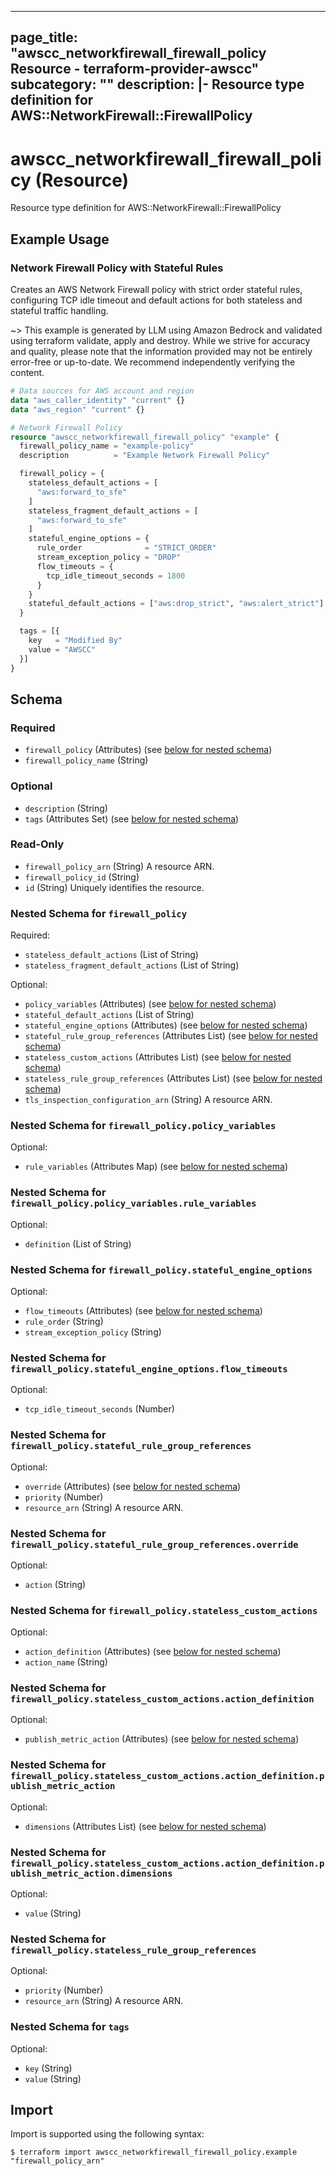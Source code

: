 
---
page_title: "awscc_networkfirewall_firewall_policy Resource - terraform-provider-awscc"
subcategory: ""
description: |-
  Resource type definition for AWS::NetworkFirewall::FirewallPolicy
---

# awscc_networkfirewall_firewall_policy (Resource)

Resource type definition for AWS::NetworkFirewall::FirewallPolicy

## Example Usage

### Network Firewall Policy with Stateful Rules

Creates an AWS Network Firewall policy with strict order stateful rules, configuring TCP idle timeout and default actions for both stateless and stateful traffic handling.

~> This example is generated by LLM using Amazon Bedrock and validated using terraform validate, apply and destroy. While we strive for accuracy and quality, please note that the information provided may not be entirely error-free or up-to-date. We recommend independently verifying the content.

```terraform
# Data sources for AWS account and region
data "aws_caller_identity" "current" {}
data "aws_region" "current" {}

# Network Firewall Policy
resource "awscc_networkfirewall_firewall_policy" "example" {
  firewall_policy_name = "example-policy"
  description          = "Example Network Firewall Policy"

  firewall_policy = {
    stateless_default_actions = [
      "aws:forward_to_sfe"
    ]
    stateless_fragment_default_actions = [
      "aws:forward_to_sfe"
    ]
    stateful_engine_options = {
      rule_order              = "STRICT_ORDER"
      stream_exception_policy = "DROP"
      flow_timeouts = {
        tcp_idle_timeout_seconds = 1800
      }
    }
    stateful_default_actions = ["aws:drop_strict", "aws:alert_strict"]
  }

  tags = [{
    key   = "Modified By"
    value = "AWSCC"
  }]
}
```

<!-- schema generated by tfplugindocs -->
## Schema

### Required

- `firewall_policy` (Attributes) (see [below for nested schema](#nestedatt--firewall_policy))
- `firewall_policy_name` (String)

### Optional

- `description` (String)
- `tags` (Attributes Set) (see [below for nested schema](#nestedatt--tags))

### Read-Only

- `firewall_policy_arn` (String) A resource ARN.
- `firewall_policy_id` (String)
- `id` (String) Uniquely identifies the resource.

<a id="nestedatt--firewall_policy"></a>
### Nested Schema for `firewall_policy`

Required:

- `stateless_default_actions` (List of String)
- `stateless_fragment_default_actions` (List of String)

Optional:

- `policy_variables` (Attributes) (see [below for nested schema](#nestedatt--firewall_policy--policy_variables))
- `stateful_default_actions` (List of String)
- `stateful_engine_options` (Attributes) (see [below for nested schema](#nestedatt--firewall_policy--stateful_engine_options))
- `stateful_rule_group_references` (Attributes List) (see [below for nested schema](#nestedatt--firewall_policy--stateful_rule_group_references))
- `stateless_custom_actions` (Attributes List) (see [below for nested schema](#nestedatt--firewall_policy--stateless_custom_actions))
- `stateless_rule_group_references` (Attributes List) (see [below for nested schema](#nestedatt--firewall_policy--stateless_rule_group_references))
- `tls_inspection_configuration_arn` (String) A resource ARN.

<a id="nestedatt--firewall_policy--policy_variables"></a>
### Nested Schema for `firewall_policy.policy_variables`

Optional:

- `rule_variables` (Attributes Map) (see [below for nested schema](#nestedatt--firewall_policy--policy_variables--rule_variables))

<a id="nestedatt--firewall_policy--policy_variables--rule_variables"></a>
### Nested Schema for `firewall_policy.policy_variables.rule_variables`

Optional:

- `definition` (List of String)



<a id="nestedatt--firewall_policy--stateful_engine_options"></a>
### Nested Schema for `firewall_policy.stateful_engine_options`

Optional:

- `flow_timeouts` (Attributes) (see [below for nested schema](#nestedatt--firewall_policy--stateful_engine_options--flow_timeouts))
- `rule_order` (String)
- `stream_exception_policy` (String)

<a id="nestedatt--firewall_policy--stateful_engine_options--flow_timeouts"></a>
### Nested Schema for `firewall_policy.stateful_engine_options.flow_timeouts`

Optional:

- `tcp_idle_timeout_seconds` (Number)



<a id="nestedatt--firewall_policy--stateful_rule_group_references"></a>
### Nested Schema for `firewall_policy.stateful_rule_group_references`

Optional:

- `override` (Attributes) (see [below for nested schema](#nestedatt--firewall_policy--stateful_rule_group_references--override))
- `priority` (Number)
- `resource_arn` (String) A resource ARN.

<a id="nestedatt--firewall_policy--stateful_rule_group_references--override"></a>
### Nested Schema for `firewall_policy.stateful_rule_group_references.override`

Optional:

- `action` (String)



<a id="nestedatt--firewall_policy--stateless_custom_actions"></a>
### Nested Schema for `firewall_policy.stateless_custom_actions`

Optional:

- `action_definition` (Attributes) (see [below for nested schema](#nestedatt--firewall_policy--stateless_custom_actions--action_definition))
- `action_name` (String)

<a id="nestedatt--firewall_policy--stateless_custom_actions--action_definition"></a>
### Nested Schema for `firewall_policy.stateless_custom_actions.action_definition`

Optional:

- `publish_metric_action` (Attributes) (see [below for nested schema](#nestedatt--firewall_policy--stateless_custom_actions--action_definition--publish_metric_action))

<a id="nestedatt--firewall_policy--stateless_custom_actions--action_definition--publish_metric_action"></a>
### Nested Schema for `firewall_policy.stateless_custom_actions.action_definition.publish_metric_action`

Optional:

- `dimensions` (Attributes List) (see [below for nested schema](#nestedatt--firewall_policy--stateless_custom_actions--action_definition--publish_metric_action--dimensions))

<a id="nestedatt--firewall_policy--stateless_custom_actions--action_definition--publish_metric_action--dimensions"></a>
### Nested Schema for `firewall_policy.stateless_custom_actions.action_definition.publish_metric_action.dimensions`

Optional:

- `value` (String)





<a id="nestedatt--firewall_policy--stateless_rule_group_references"></a>
### Nested Schema for `firewall_policy.stateless_rule_group_references`

Optional:

- `priority` (Number)
- `resource_arn` (String) A resource ARN.



<a id="nestedatt--tags"></a>
### Nested Schema for `tags`

Optional:

- `key` (String)
- `value` (String)

## Import

Import is supported using the following syntax:

```shell
$ terraform import awscc_networkfirewall_firewall_policy.example "firewall_policy_arn"
```

